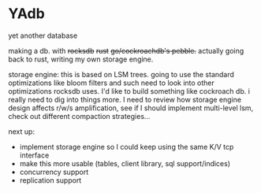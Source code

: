 # YAdb
yet another database

making a db. with ~~rocksdb~~ ~~rust~~ ~~go/cockroachdb's pebble.~~ actually going back to rust, writing my own storage engine.

storage engine:
this is based on LSM trees. going to use the standard optimizations like bloom filters and such
need to look into other optimizations rocksdb uses. I'd like to build something like cockroach db. i really need to dig into things more. I need to review how storage engine design affects r/w/s amplification, see if I should implement multi-level lsm, check out different compaction strategies...

next up:
- implement storage engine so I could keep using the same K/V tcp interface
- make this more usable (tables, client library, sql support/indices)
- concurrency support
- replication support
